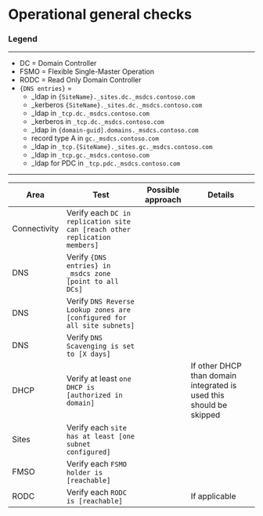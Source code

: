 # Operational general checks

### Legend
---
- DC = Domain Controller
- FSMO = Flexible Single-Master Operation
- RODC = Read Only Domain Controller
- `{DNS entries}` = 
    - _ldap in `{SiteName}._sites.dc._msdcs.contoso.com`
    - _kerberos `{SiteName}._sites.dc._msdcs.contoso.com`
    - _ldap in `_tcp.dc._msdcs.contoso.com`
    - _kerberos in `_tcp.dc._msdcs.contoso.com`
    - _ldap in `{domain-guid].domains._msdcs.contoso.com`
    - record type A in `gc._msdcs.contoso.com`
    - _ldap in `_tcp.{SiteName}._sites.gc._msdcs.contoso.com`
    - _ldap in `_tcp.gc._msdcs.contoso.com`
    - _ldap for PDC in `_tcp.pdc._msdcs.contoso.com`

---

|Area|Test|Possible approach|Details|
|---|---|---|---|
|Connectivity|Verify each `DC in replication site can [reach other replication members]`|||
|DNS|Verify `{DNS entries} in _msdcs zone [point to all DCs]`|||
|DNS|Verify `DNS Reverse Lookup zones are [configured for all site subnets]`|||
|DNS|Verify `DNS Scavenging is set to [X days]`|||
|DHCP|Verify at least `one DHCP is [authorized in domain]`||If other DHCP than domain integrated is used this should be skipped|
|Sites|Verify each `site has at least [one subnet configured]`|||
|FMSO|Verify each `FSMO holder is [reachable]`|||
|RODC|Verify each `RODC is [reachable]`||If applicable|
